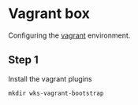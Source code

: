 # Vagrant box

Configuring the [vagrant](https://www.vagrantup.com) environment.

## Step 1

Install the vagrant plugins

```
mkdir wks-vagrant-bootstrap
```
